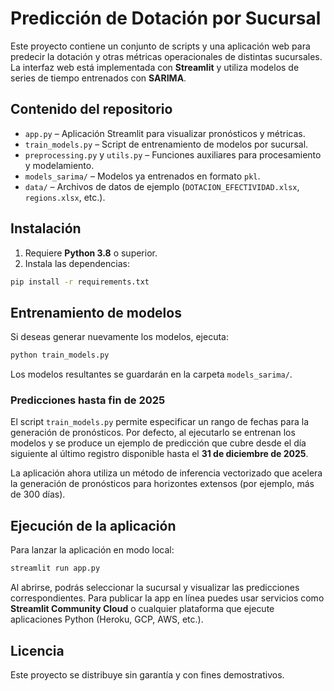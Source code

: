 # Predicción de Dotación por Sucursal

Este proyecto contiene un conjunto de scripts y una aplicación web para predecir
la dotación y otras métricas operacionales de distintas sucursales. La interfaz
web está implementada con **Streamlit** y utiliza modelos de series de tiempo
entrenados con **SARIMA**.

## Contenido del repositorio

- `app.py` – Aplicación Streamlit para visualizar pronósticos y métricas.
- `train_models.py` – Script de entrenamiento de modelos por sucursal.
- `preprocessing.py` y `utils.py` – Funciones auxiliares para
  procesamiento y modelamiento.
- `models_sarima/` – Modelos ya entrenados en formato `pkl`.
- `data/` – Archivos de datos de ejemplo (`DOTACION_EFECTIVIDAD.xlsx`,
  `regions.xlsx`, etc.).

## Instalación

1. Requiere **Python 3.8** o superior.
2. Instala las dependencias:

```bash
pip install -r requirements.txt
```

## Entrenamiento de modelos

Si deseas generar nuevamente los modelos, ejecuta:

```bash
python train_models.py
```

Los modelos resultantes se guardarán en la carpeta `models_sarima/`.

### Predicciones hasta fin de 2025

El script `train_models.py` permite especificar un rango de fechas para la
generación de pronósticos. Por defecto, al ejecutarlo se entrenan los modelos y
se produce un ejemplo de predicción que cubre desde el día siguiente al último
registro disponible hasta el **31 de diciembre de 2025**.

La aplicación ahora utiliza un método de inferencia vectorizado que acelera la
generación de pronósticos para horizontes extensos (por ejemplo, más de 300
días).

## Ejecución de la aplicación

Para lanzar la aplicación en modo local:

```bash
streamlit run app.py
```

Al abrirse, podrás seleccionar la sucursal y visualizar las predicciones
correspondientes. Para publicar la app en línea puedes usar servicios como
**Streamlit Community Cloud** o cualquier plataforma que ejecute aplicaciones
Python (Heroku, GCP, AWS, etc.).

## Licencia

Este proyecto se distribuye sin garantía y con fines demostrativos.
